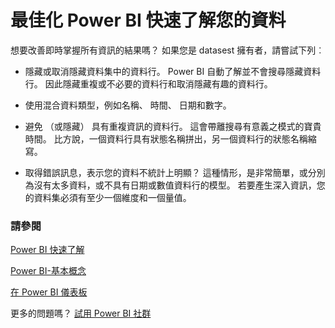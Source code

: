 <properties
   pageTitle="最佳化 Power BI 快速了解您的資料"
   description="最佳化 Power BI 快速了解您的資料。 如果 Power BI 資料中找不到 insights，以下是的一些您可以"
   services="powerbi"
   documentationCenter=""
   authors="mihart"
   manager="mblythe"
   backup=""
   editor=""
   tags=""
   qualityFocus="no"
   qualityDate=""/>

<tags
   ms.service="powerbi"
   ms.devlang="NA"
   ms.topic="article"
   ms.tgt_pltfrm="NA"
   ms.workload="powerbi"
   ms.date="09/12/2016"
   ms.author="mihart"/>

# 最佳化 Power BI 快速了解您的資料
想要改善即時掌握所有資訊的結果嗎？  如果您是 datasest 擁有者，請嘗試下列︰

- 隱藏或取消隱藏資料集中的資料行。 Power BI 自動了解並不會搜尋隱藏資料行。  因此隱藏重複或不必要的資料行和取消隱藏有趣的資料行。

- 使用混合資料類型，例如名稱、 時間、 日期和數字。

- 避免 （或隱藏） 具有重複資訊的資料行。  這會帶離搜尋有意義之模式的寶貴時間。  比方說，一個資料行具有狀態名稱拼出，另一個資料行的狀態名稱縮寫。

-   取得錯誤訊息，表示您的資料不統計上明顯？  這種情形，是非常簡單，或分別為沒有太多資料，或不具有日期或數值資料行的模型。 若要產生深入資訊，您的資料集必須有至少一個維度和一個量值。


### 請參閱

[Power BI 快速了解](powerbi-service-auto-insights.md)

[Power BI-基本概念](powerbi-service-basic-concepts.md)

[在 Power BI 儀表板](powerbi-service-dashboards.md)

更多的問題嗎？ [試用 Power BI 社群](http://community.powerbi.com/)
